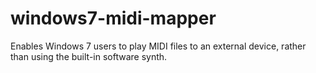 windows7-midi-mapper
====================

Enables Windows 7 users to play MIDI files to an external device, rather than using the built-in software synth.

